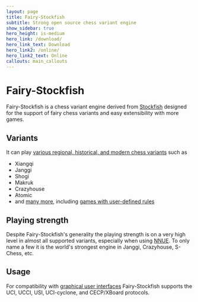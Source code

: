 ```yaml
---
layout: page
title: Fairy-Stockfish
subtitle: Strong open source chess variant engine
show_sidebar: true
hero_height: is-medium
hero_link: /download/
hero_link_text: Download
hero_link2: /online/
hero_link2_text: Online
callouts: main_callouts
---
```


# Fairy-Stockfish

Fairy-Stockfish is a chess variant engine derived from [Stockfish](https://stockfishchess.org/) designed for the support of fairy chess variants and easy extensibility with more games.

## Variants

It can play [various regional, historical, and modern chess variants](/variants/) such as
* Xiangqi
* Janggi
* Shogi
* Makruk
* Crazyhouse
* Atomic
* and [many more](/variants/), including [games with user-defined rules](/custom-variants/)

## Playing strength
Despite Fairy-Stockfish's generality the playing strength is on a very high level in almost all supported variants, especially when using [NNUE](/about-nnue/). To only name a few it is the world's strongest engine in Janggi, Crazyhouse, S-Chess, etc.

## Usage
For compatibility with [graphical user interfaces](/gui/) Fairy-Stockfish supports the UCI, UCCI, USI, UCI-cyclone, and CECP/XBoard protocols.